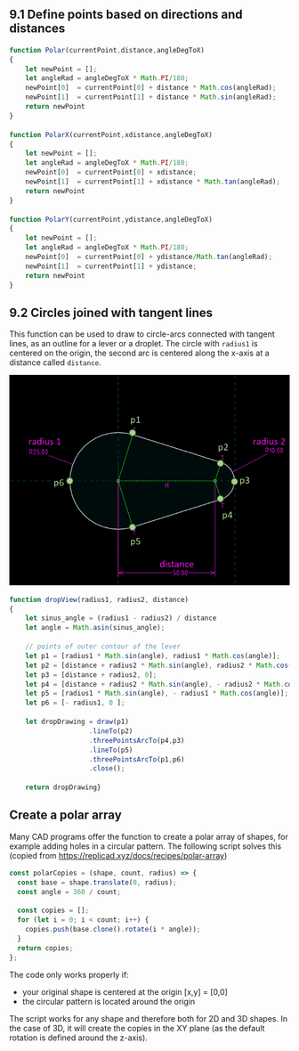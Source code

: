 ## 9.1 Define points based on directions and distances

``` javascript
function Polar(currentPoint,distance,angleDegToX)
{
    let newPoint = [];
    let angleRad = angleDegToX * Math.PI/180;
    newPoint[0]  = currentPoint[0] + distance * Math.cos(angleRad);
    newPoint[1]  = currentPoint[1] + distance * Math.sin(angleRad);
    return newPoint
}

function PolarX(currentPoint,xdistance,angleDegToX)
{
    let newPoint = [];
    let angleRad = angleDegToX * Math.PI/180;
    newPoint[0]  = currentPoint[0] + xdistance;
    newPoint[1]  = currentPoint[1] + xdistance * Math.tan(angleRad);
    return newPoint
}

function PolarY(currentPoint,ydistance,angleDegToX)
{
    let newPoint = [];
    let angleRad = angleDegToX * Math.PI/180;
    newPoint[0]  = currentPoint[0] + ydistance/Math.tan(angleRad);
    newPoint[1]  = currentPoint[1] + ydistance;
    return newPoint
}
``` 

## 9.2 Circles joined with tangent lines

This function can be used to draw to circle-arcs connected with tangent lines, as an outline for a lever or a droplet. The circle with `radius1` is centered on the origin, the second arc is centered along the x-axis at a distance called `distance`. 


![Creating a drop shape for a lever](https://github.com/raydeleu/ReplicadManual/blob/main/images/droplet1.png)

``` javascript 
function dropView(radius1, radius2, distance)
{
    let sinus_angle = (radius1 - radius2) / distance
    let angle = Math.asin(sinus_angle);

    // points of outer contour of the lever
    let p1 = [radius1 * Math.sin(angle), radius1 * Math.cos(angle)];
    let p2 = [distance + radius2 * Math.sin(angle), radius2 * Math.cos(angle)];
    let p3 = [distance + radius2, 0];
    let p4 = [distance + radius2 * Math.sin(angle), - radius2 * Math.cos(angle)];
    let p5 = [radius1 * Math.sin(angle), - radius1 * Math.cos(angle)];
    let p6 = [- radius1, 0 ];

    let dropDrawing = draw(p1)
                    .lineTo(p2)
                    .threePointsArcTo(p4,p3)
                    .lineTo(p5)
                    .threePointsArcTo(p1,p6)
                    .close();
    
    return dropDrawing}
```


## Create a polar array 

Many CAD programs offer the function to create a polar array of shapes, for example adding holes in a circular pattern. The following script solves this (copied from https://replicad.xyz/docs/recipes/polar-array)

``` javascript
const polarCopies = (shape, count, radius) => {
  const base = shape.translate(0, radius);
  const angle = 360 / count;

  const copies = [];
  for (let i = 0; i < count; i++) {
    copies.push(base.clone().rotate(i * angle));
  }
  return copies;
};
```

The code only works properly if: 

* your original shape is centered at the origin [x,y] = [0,0]
* the circular pattern is located around the origin 

The script works for any shape and therefore both for 2D and 3D shapes. In the case of 3D, it will create the copies in the XY plane (as the default rotation is defined around the z-axis). 

